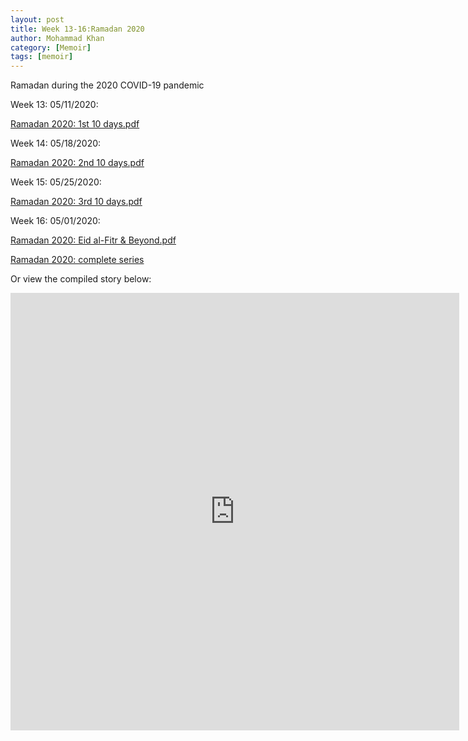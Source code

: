 ```yaml
---
layout: post
title: Week 13-16:Ramadan 2020
author: Mohammad Khan
category: [Memoir]
tags: [memoir]
---
```

Ramadan during the 2020 COVID-19 pandemic 

<p>Week 13: 05/11/2020:</p>
<p><a href="https://drive.google.com/file/d/1b8IgfYX3Ngvp8VqiCGzPr17fcOWXZsjK/view?usp=sharing">
Ramadan 2020: 1st 10 days.pdf</a></p>

<p>Week 14: 05/18/2020:</p>
<p><a href="https://drive.google.com/file/d/18kixUJJZCYiTa2BrTJg__7ZNDZmra5-1/view?usp=sharing">Ramadan 2020: 2nd 10 days.pdf</a></p>

<p>Week 15: 05/25/2020:</p>
<p><a href="https://drive.google.com/file/d/1nQ8HTPGbJY6W8JYDmXIdssdhoYjINPWL/view?usp=sharing">Ramadan 2020: 3rd 10 days.pdf</a></p>

<p>Week 16: 05/01/2020:</p>
<p><a href="https://drive.google.com/file/d/1iHY3xRsquZb-45sa-ON9vOxwsLcQn_EF/view?usp=sharing">Ramadan 2020: Eid al-Fitr & Beyond.pdf</a></p>

<p><a href="https://drive.google.com/file/d/1rMvpFyCexVpenq3MAkPuH-r5AGF8nbBk/view?usp=sharing">Ramadan 2020: complete series</a></p>

Or view the compiled story below: 
<!-- <embed src="https://drive.google.com/file/d/1rMvpFyCexVpenq3MAkPuH-r5AGF8nbBk/view?usp=sharing" width="800px" height="2100px" /> -->
<iframe
src="https://drive.google.com/file/d/1rMvpFyCexVpenq3MAkPuH-r5AGF8nbBk/view?usp=sharing&embedded=true"
style="width:718px; height:700px;" frameborder="0"></iframe>

